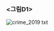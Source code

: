 ### <그림D1>
![crime_2019 txt](https://user-images.githubusercontent.com/73595608/100517287-edf0c200-31cc-11eb-939b-9bebc386ad63.png)
